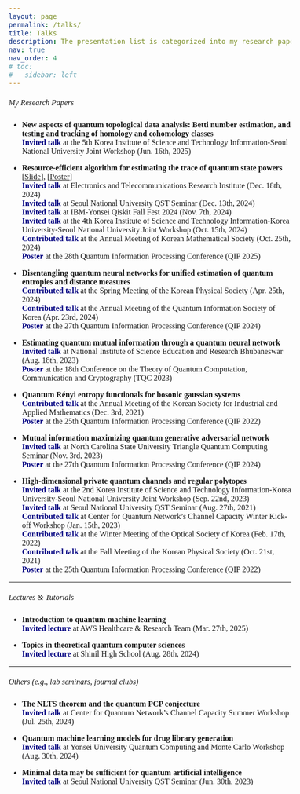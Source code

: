 ```yaml
---
layout: page
permalink: /talks/
title: Talks
description: The presentation list is categorized into my research paper presentations, tutorial lectures, and others.
nav: true
nav_order: 4
# toc:
#   sidebar: left
---
```

<html>
    <head>
        <link rel="preconnect" href="https://fonts.googleapis.com">
        <link rel="preconnect" href="https://fonts.gstatic.com" crossorigin>
        <link href="https://fonts.googleapis.com/css2?family=Bitter:ital,wght@0,100..900;1,100..900&display=swap" rel="stylesheet">
        <style>
            body {
                font-family: "Bitter", serif;
                font-optical-sizing: auto;
                font-weight: 350;
                font-size: 1rem;
            }
            strong, b {
            font-weight: 600;
            }
            h1 { font-weight: 450; }
            h2 { font-weight: 450; }
            h3 { font-weight: 450; }
            h4, h5, h6 { font-weight: 450; }
        </style>
    </head>
</html>


##### My Research Papers
- **New aspects of quantum topological data analysis: Betti number estimation, and testing and tracking of homology and cohomology classes**<br>
**<span style="color:navy;">Invited talk</span>** at the 5th Korea Institute of Science and Technology Information-Seoul National University Joint Workshop (Jun. 16th, 2025)<br>

- **Resource-efficient algorithm for estimating the trace of quantum state powers** [<a href="/assets/pdf/rank_qst.pdf" target="_blank">Slide</a>], [<a href="/assets/pdf/rank_poster.pdf" target="_blank">Poster</a>]<br>
**<span style="color:navy;">Invited talk</span>** at Electronics and Telecommunications Research Institute (Dec. 18th, 2024)<br>
**<span style="color:navy;">Invited talk</span>** at Seoul National University QST Seminar (Dec. 13th, 2024)<br>
**<span style="color:navy;">Invited talk</span>** at IBM-Yonsei Qiskit Fall Fest 2024 (Nov. 7th, 2024)<br>
**<span style="color:navy;">Invited talk</span>** at the 4th Korea Institute of Science and Technology Information-Korea University-Seoul National University Joint Workshop (Oct. 15th, 2024)<br>
**<span style="color:navy;">Contributed talk</span>** at the Annual Meeting of Korean Mathematical Society (Oct. 25th, 2024)<br>
**<span style="color:navy;">Poster</span>** at the 28th Quantum Information Processing Conference (QIP 2025)<br>

- **Disentangling quantum neural networks for unified estimation of quantum entropies and distance measures**<br>
**<span style="color:navy;">Contributed talk</span>** at the Spring Meeting of the Korean Physical Society (Apr. 25th, 2024)<br>
**<span style="color:navy;">Contributed talk</span>** at the Annual Meeting of the Quantum Information Society of Korea (Apr. 23rd, 2024)<br>
**<span style="color:navy;">Poster</span>** at the 27th Quantum Information Processing Conference (QIP 2024)<br>

- **Estimating quantum mutual information through a quantum neural network**<br>
**<span style="color:navy;">Invited talk</span>** at National Institute of Science Education and Research Bhubaneswar (Aug. 18th, 2023)<br>
**<span style="color:navy;">Poster</span>** at the 18th Conference on the Theory of Quantum Computation, Communication and Cryptography (TQC 2023)<br>

- **Quantum Rényi entropy functionals for bosonic gaussian systems**<br>
**<span style="color:navy;">Contributed talk</span>** at the Annual Meeting of the Korean Society for Industrial and Applied Mathematics (Dec. 3rd, 2021)<br>
**<span style="color:navy;">Poster</span>** at the 25th Quantum Information Processing Conference (QIP 2022)<br>

- **Mutual information maximizing quantum generative adversarial network**<br>
**<span style="color:navy;">Invited talk</span>** at North Carolina State University Triangle Quantum Computing Seminar (Nov. 3rd, 2023)<br>
**<span style="color:navy;">Poster</span>** at the 27th Quantum Information Processing Conference (QIP 2024)<br>

- **High-dimensional private quantum channels and regular polytopes**<br>
**<span style="color:navy;">Invited talk</span>** at the 2nd Korea Institute of Science and Technology Information-Korea University-Seoul National University Joint Workshop (Sep. 22nd, 2023)<br>
**<span style="color:navy;">Invited talk</span>** at Seoul National University QST Seminar (Aug. 27th, 2021)<br>
**<span style="color:navy;">Contributed talk</span>** at Center for Quantum Network’s Channel Capacity Winter Kick-off Workshop (Jan. 15th, 2023)<br>
**<span style="color:navy;">Contributed talk</span>** at the Winter Meeting of the Optical Society of Korea (Feb. 17th, 2022)<br>
**<span style="color:navy;">Contributed talk</span>** at the Fall Meeting of the Korean Physical Society (Oct. 21st, 2021)<br>
**<span style="color:navy;">Poster</span>** at the 25th Quantum Information Processing Conference (QIP 2022)<br>

---
##### Lectures & Tutorials
- **Introduction to quantum machine learning**<br>
**<span style="color:navy;">Invited lecture</span>** at AWS Healthcare & Research Team (Mar. 27th, 2025)<br>

- **Topics in theoretical quantum computer sciences**<br>
**<span style="color:navy;">Invited lecture</span>** at Shinil High School (Aug. 28th, 2024)<brs>

---
##### Others (e.g., lab seminars, journal clubs)
- **The NLTS theorem and the quantum PCP conjecture**<br>
**<span style="color:navy;">Invited talk</span>** at Center for Quantum Network’s Channel Capacity Summer Workshop (Jul. 25th, 2024)<br>

- **Quantum machine learning models for drug library generation**<br>
**<span style="color:navy;">Invited talk</span>** at Yonsei University Quantum Computing and Monte Carlo Workshop (Aug. 30th, 2024)<br>

- **Minimal data may be sufficient for quantum artificial intelligence**<br>
**<span style="color:navy;">Invited talk</span>** at Seoul National University QST Seminar (Jun. 30th, 2023)<br>